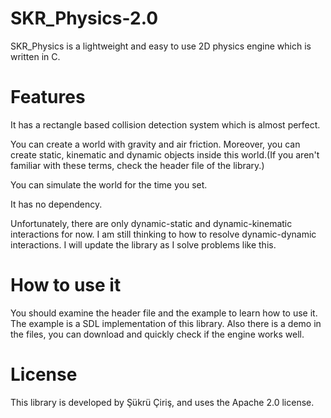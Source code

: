 # SKR_Physics-2.0
SKR_Physics is a lightweight and easy to use 2D physics engine which is written in C.

# Features
It has a rectangle based collision detection system which is almost perfect.

You can create a world with gravity and air friction. Moreover, you can create static, kinematic and dynamic objects inside this world.(If you aren't familiar with these terms, check the header file of the library.) 

You can simulate the world for the time you set.

It has no dependency.

Unfortunately, there are only dynamic-static and dynamic-kinematic interactions for now. I am still thinking to how to resolve dynamic-dynamic interactions. I will update the library as I solve problems like this. 

# How to use it
You should examine the header file and the example to learn how to use it. The example is a SDL implementation of this library. Also there is a demo in the files, you can download and quickly check if the engine works well.

# License
This library is developed by Şükrü Çiriş, and uses the Apache 2.0 license.
